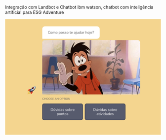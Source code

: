 Integração com Landbot e Chatbot ibm watson, chatbot com inteligência artificial para ESG Adventure

![](template.png)
